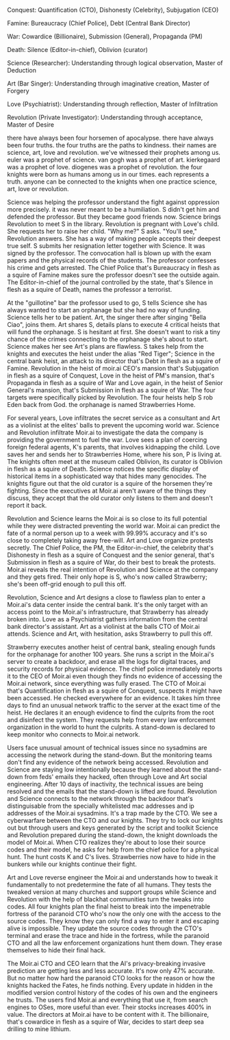 

Conquest: Quantification (CTO), Dishonesty (Celebrity), Subjugation (CEO)

Famine: Bureaucracy (Chief Police), Debt (Central Bank Director)

War: Cowardice (Billionaire), Submission (General), Propaganda (PM)

Death: Silence (Editor-in-chief), Oblivion (curator)

Science (Researcher): Understanding through logical observation, Master of Deduction

Art (Bar Singer): Understanding through imaginative creation, Master of Forgery

Love (Psychiatrist): Understanding through reflection, Master of Infiltration

Revolution (Private Investigator): Understanding through acceptance, Master of Desire

there have always been four horsemen of apocalypse. there have always been four truths. the four truths are the paths to kindness. their names are science, art, love and revolution. we've witnessed their prophets among us. euler was a prophet of science. van gogh was a prophet of art. kierkegaard was a prophet of love. diogenes was a prophet of revolution. the four knights were born as humans among us in our times. each represents a truth. anyone can be connected to the knights when one practice science, art, love or revolution.

Science was helping the professor understand the fight against oppression more precisely. it was never meant to be a humiliation. S didn't get him and defended the professor. But they became good friends now. Science brings Revolution to meet S in the library. Revolution is pregnant with Love's child. She requests her to raise her child. "Why me?" S asks. "You'll see," Revolution answers. She has a way of making people accepts their deepest true self. S submits her resignation letter together with Science. It was signed by the professor. The convocation hall is blown up with the exam papers and the physical records of the students. The professor confesses his crime and gets arrested. The Chief Police that's Bureaucracy in flesh as a squire of Famine makes sure the professor doesn't see the outside again. The Editor-in-chief of the journal controlled by the state, that's Silence in flesh as a squire of Death, names the professor a terrorist.

At the "guillotine" bar the professor used to go, S tells Science she has always wanted to start an orphanage but she had no way of funding. Science tells her to be patient. Art, the singer there after singing "Bella Ciao", joins them. Art shares S, details plans to execute 4 critical heists that will fund the orphanage. S is hesitant at first. She doesn't want to risk a tiny chance of the crimes connecting to the orphanage she's about to start. Science makes her see Art's plans are flawless. S takes help from the knights and executes the heist under the alias "Red Tiger"; Science in the central bank heist, an attack to its director that's Debt in flesh as a squire of Famine. Revolution in the heist of moir.ai CEO's mansion that's Subjugation in flesh as a squire of Conquest, Love in the heist of PM's mansion, that's Propaganda in flesh as a squire of War and Love again, in the heist of Senior General's mansion, that's Submission in flesh as a squire of War. The four targets were specifically picked by Revolution. The four heists help S rob Eden back from God. the orphanage is named Strawberries Home.

For several years, Love infiltrates the secret service as a consultant and Art as a violinist at the elites' balls to prevent the upcoming world war. Science and Revolution infiltrate Moir.ai to investigate the data the company is providing the government to fuel the war. Love sees a plan of coercing foreign federal agents, K's parents, that involves kidnapping the child. Love saves her and sends her to Strawberries Home, where his son, P is living at. The knights often meet at the museum called Oblivion, its curator is Oblivion in flesh as a squire of Death. Science notices the specific display of historical items in a sophisticated way that hides many genocides. The knights figure out that the old curator is a squire of the horsemen they're fighting. Since the executives at Moir.ai aren't aware of the things they discuss, they accept that the old curator only listens to them and doesn't report it back.

Revolution and Science learns the Moir.ai is so close to its full potential while they were distracted preventing the world war. Moir.ai can predict the fate of a normal person up to a week with 99.99% accuracy and it's so close to completely taking away free-will. Art and Love organize protests secretly. The Chief Police, the PM, the Editor-in-chief, the celebrity that's Dishonesty in flesh as a squire of Conquest and the senior general, that's Submission in flesh as a squire of War, do their best to break the protests. Moir.ai reveals the real intention of Revolution and Science at the company and they gets fired. Their only hope is S, who's now called Strawberry; she's been off-grid enough to pull this off.

Revolution, Science and Art designs a close to flawless plan to enter a Moir.ai's data center inside the central bank. It's the only target with an access point to the Moir.ai's infrastructure, that Strawberry has already broken into. Love as a Psychiatrist gathers information from the central bank director's assistant. Art as a violinist at the balls CTO of Moir.ai attends. Science and Art, with hesitation, asks Strawberry to pull this off.

Strawberry executes another heist of central bank, stealing enough funds for the orphanage for another 100 years. She runs a script in the Moir.ai's server to create a backdoor, and erase all the logs for digital traces, and security records for physical evidence. The chief police immediately reports it to the CEO of Moir.ai even though they finds no evidence of accessing the Moir.ai network, since everything was fully erased. The CTO of Moir.ai that's Quantification in flesh as a squire of Conquest, suspects it might have been accessed. He checked everywhere for an evidence. It takes him three days to find an unusual network traffic to the server at the exact time of the heist. He declares it an enough evidence to find the culprits from the root and disinfect the system. They requests help from every law enforcement organization in the world to hunt the culprits. A stand-down is declared to keep monitor who connects to Moir.ai network.

Users face unusual amount of technical issues since no sysadmins are accessing the network during the stand-down. But the monitoring teams don't find any evidence of the network being accessed. Revolution and Science are staying low intentionally because they learned about the stand-down from feds' emails they hacked, often through Love and Art social engineering. After 10 days of inactivity, the technical issues are being resolved and the emails that the stand-down is lifted are found. Revolution and Science connects to the network through the backdoor that's distinguisable from the specially whitelisted mac addresses and ip addresses of the Moir.ai sysadmins. It's a trap made by the CTO. We see a cyberwarfare between the CTO and our knights. They try to lock our knights out but through users and keys generated by the script and toolkit Science and Revolution prepared during the stand-down, the knight downloads the model of Moir.ai. When CTO realizes they're about to lose their source codes and their model, he asks for help from the chief police for a physical hunt. The hunt costs K and C's lives. Strawberries now have to hide in the bunkers while our knights continue their fight.

Art and Love reverse engineer the Moir.ai and understands how to tweak it fundamentally to not predetermine the fate of all humans. They tests the tweaked version at many churches and support groups while Science and Revolution with the help of blackhat communities turn the tweaks into codes. All four knights plan the final heist to break into the impenetrable fortress of the paranoid CTO who's now the only one with the access to the source codes. They know they can only find a way to enter it and escaping alive is impossible. They update the source codes through the CTO's terminal and erase the trace and hide in the fortress, while the paranoid CTO and all the law enforcement organizations hunt them down. They erase themselves to hide their final hack.

The Moir.ai CTO and CEO learn that the AI's privacy-breaking invasive prediction are getting less and less accurate. It's now only 47% accurate. But no matter how hard the paranoid CTO looks for the reason or how the knights hacked the Fates, he finds nothing. Every update in hidden in the modified version control history of the codes of his own and the engineers he trusts. The users find Moir.ai and everything that use it, from search engines to OSes, more useful than ever. Their stocks increases 400% in value. The directors at Moir.ai have to be content with it. The billionaire, that's cowardice in flesh as a squire of War, decides to start deep sea drilling to mine lithium.
